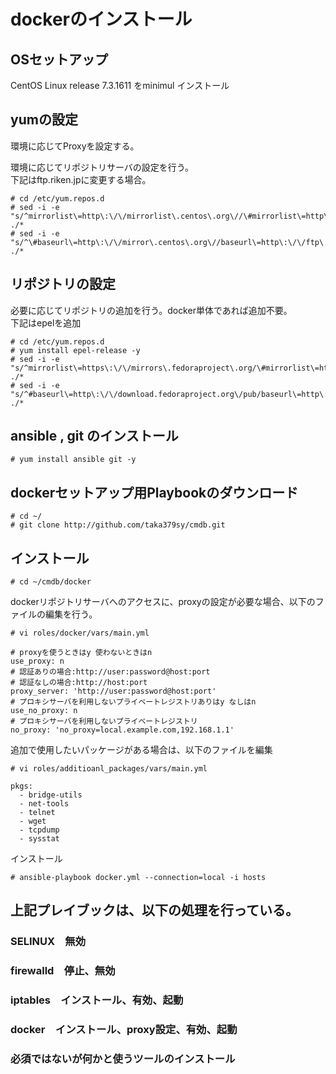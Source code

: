 # dockerのインストール  

## OSセットアップ  
CentOS Linux release 7.3.1611 をminimul インストール  

## yumの設定  
環境に応じてProxyを設定する。  

環境に応じてリポジトリサーバの設定を行う。  
下記はftp.riken.jpに変更する場合。
```
# cd /etc/yum.repos.d
# sed -i -e "s/^mirrorlist\=http\:\/\/mirrorlist\.centos\.org\//\#mirrorlist\=http\:\/\/mirrorlist\.centos\.org\//g" ./*
# sed -i -e "s/^\#baseurl\=http\:\/\/mirror\.centos\.org\//baseurl\=http\:\/\/ftp\.riken\.jp\/Linux\//g" ./*
```

## リポジトリの設定  
必要に応じてリポジトリの追加を行う。docker単体であれば追加不要。  
下記はepelを追加  
```
# cd /etc/yum.repos.d
# yum install epel-release -y
# sed -i -e "s/^mirrorlist\=https\:\/\/mirrors\.fedoraproject\.org/\#mirrorlist\=https\:\/\/mirrors\.fedoraproject\.org/g" ./*
# sed -i -e "s/^#baseurl\=http\:\/\/download.fedoraproject.org\/pub/baseurl\=http\:\/\/ftp\.riken\.jp\/Linux\/fedora/g" ./*
```

## ansible , git のインストール
```
# yum install ansible git -y
```

## dockerセットアップ用Playbookのダウンロード
```
# cd ~/
# git clone http://github.com/taka379sy/cmdb.git
```

## インストール
```
# cd ~/cmdb/docker
```
dockerリポジトリサーバへのアクセスに、proxyの設定が必要な場合、以下のファイルの編集を行う。
```
# vi roles/docker/vars/main.yml
```
```
# proxyを使うときはy 使わないときはn
use_proxy: n
# 認証ありの場合:http://user:password@host:port
# 認証なしの場合:http://host:port
proxy_server: 'http://user:password@host:port'
# プロキシサーバを利用しないプライベートレジストリありはy なしはn
use_no_proxy: n
# プロキシサーバを利用しないプライベートレジストリ
no_proxy: 'no_proxy=local.example.com,192.168.1.1'
```
追加で使用したいパッケージがある場合は、以下のファイルを編集
```
# vi roles/additioanl_packages/vars/main.yml
```
```
pkgs:
  - bridge-utils
  - net-tools
  - telnet
  - wget
  - tcpdump
  - sysstat
```
インストール
```
# ansible-playbook docker.yml --connection=local -i hosts
```
## 上記プレイブックは、以下の処理を行っている。
### SELINUX　無効  
### firewalld　停止、無効  
### iptables　インストール、有効、起動  
### docker　インストール、proxy設定、有効、起動  
### 必須ではないが何かと使うツールのインストール  
